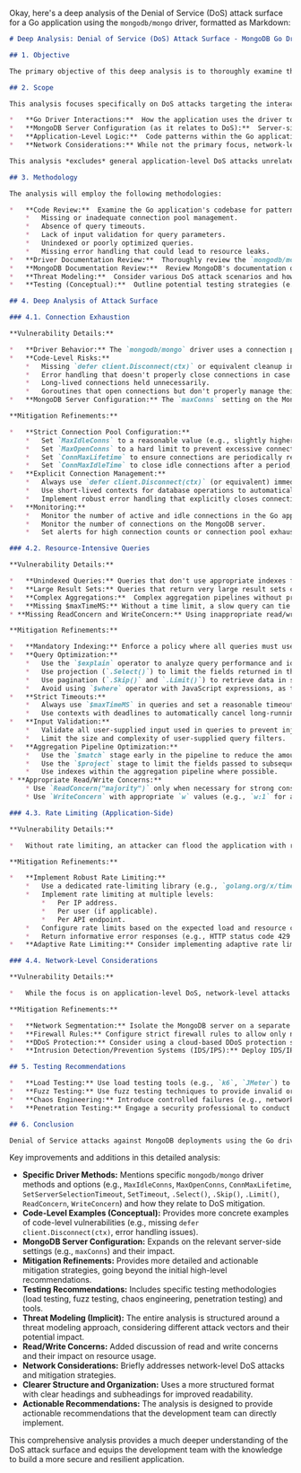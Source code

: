 Okay, here's a deep analysis of the Denial of Service (DoS) attack surface for a Go application using the `mongodb/mongo` driver, formatted as Markdown:

```markdown
# Deep Analysis: Denial of Service (DoS) Attack Surface - MongoDB Go Driver

## 1. Objective

The primary objective of this deep analysis is to thoroughly examine the Denial of Service (DoS) attack surface related to the use of the `mongodb/mongo` Go driver and the MongoDB database.  We aim to identify specific vulnerabilities, assess their potential impact, and refine mitigation strategies beyond the initial high-level overview.  This analysis will provide actionable recommendations for the development team to enhance the application's resilience against DoS attacks.

## 2. Scope

This analysis focuses specifically on DoS attacks targeting the interaction between a Go application and a MongoDB database via the official `mongodb/mongo` driver.  It encompasses:

*   **Go Driver Interactions:**  How the application uses the driver to connect, query, and manage resources.
*   **MongoDB Server Configuration (as it relates to DoS):**  Server-side settings that influence DoS vulnerability.
*   **Application-Level Logic:**  Code patterns within the Go application that could exacerbate DoS risks.
*   **Network Considerations:** While not the primary focus, network-level DoS attacks that could impact MongoDB availability are briefly considered.

This analysis *excludes* general application-level DoS attacks unrelated to MongoDB (e.g., HTTP flood attacks targeting the web server itself) and physical security of the database server.  It also excludes vulnerabilities within the MongoDB server software itself, assuming the server is kept up-to-date with security patches.

## 3. Methodology

The analysis will employ the following methodologies:

*   **Code Review:**  Examine the Go application's codebase for patterns that could lead to resource exhaustion or inefficient database interactions.  This includes searching for:
    *   Missing or inadequate connection pool management.
    *   Absence of query timeouts.
    *   Lack of input validation for query parameters.
    *   Unindexed or poorly optimized queries.
    *   Missing error handling that could lead to resource leaks.
*   **Driver Documentation Review:**  Thoroughly review the `mongodb/mongo` driver documentation to understand its default behavior, configuration options, and best practices related to connection management, timeouts, and resource usage.
*   **MongoDB Documentation Review:**  Review MongoDB's documentation on security best practices, resource limits, and DoS mitigation techniques.
*   **Threat Modeling:**  Consider various DoS attack scenarios and how they might manifest against the application and database.
*   **Testing (Conceptual):**  Outline potential testing strategies (e.g., load testing, fuzzing) to identify DoS vulnerabilities in a controlled environment.  (Actual testing is outside the scope of this document, but recommendations for testing will be provided.)

## 4. Deep Analysis of Attack Surface

### 4.1. Connection Exhaustion

**Vulnerability Details:**

*   **Driver Behavior:** The `mongodb/mongo` driver uses a connection pool to manage connections to the MongoDB server.  If the application opens connections without properly closing them (e.g., due to errors or improper resource management), the pool can become exhausted.  Furthermore, if the maximum pool size is not configured or is set too high, an attacker could intentionally open many connections, depleting server resources.
*   **Code-Level Risks:**
    *   Missing `defer client.Disconnect(ctx)` or equivalent cleanup in functions that establish database connections.
    *   Error handling that doesn't properly close connections in case of failures.
    *   Long-lived connections held unnecessarily.
    *   Goroutines that open connections but don't properly manage their lifecycle.
*   **MongoDB Server Configuration:** The `maxConns` setting on the MongoDB server limits the total number of concurrent connections.  If this is set too high, the server itself can become overwhelmed.

**Mitigation Refinements:**

*   **Strict Connection Pool Configuration:**
    *   Set `MaxIdleConns` to a reasonable value (e.g., slightly higher than the expected concurrent database operations).
    *   Set `MaxOpenConns` to a hard limit to prevent excessive connection creation.  This should be coordinated with the `maxConns` setting on the MongoDB server.
    *   Set `ConnMaxLifetime` to ensure connections are periodically recycled, preventing issues with stale connections.
    *   Set `ConnMaxIdleTime` to close idle connections after a period, freeing up resources.
*   **Explicit Connection Management:**
    *   Always use `defer client.Disconnect(ctx)` (or equivalent) immediately after establishing a connection, ensuring it's closed even in case of panics.
    *   Use short-lived contexts for database operations to automatically close connections when the context is canceled.
    *   Implement robust error handling that explicitly closes connections in all error paths.
*   **Monitoring:**
    *   Monitor the number of active and idle connections in the Go application's connection pool.
    *   Monitor the number of connections on the MongoDB server.
    *   Set alerts for high connection counts or connection pool exhaustion.

### 4.2. Resource-Intensive Queries

**Vulnerability Details:**

*   **Unindexed Queries:** Queries that don't use appropriate indexes force MongoDB to perform full collection scans, consuming significant CPU and memory.
*   **Large Result Sets:** Queries that return very large result sets can consume excessive memory on both the server and the client.
*   **Complex Aggregations:**  Complex aggregation pipelines without proper optimization can be resource-intensive.
*   **Missing $maxTimeMS:** Without a time limit, a slow query can tie up server resources indefinitely.
* **Missing ReadConcern and WriteConcern:** Using inappropriate read/write concerns can lead to unnecessary resource usage.

**Mitigation Refinements:**

*   **Mandatory Indexing:** Enforce a policy where all queries must use appropriate indexes.  Use the MongoDB Atlas Data Explorer or `explain()` to analyze query plans and identify missing indexes.
*   **Query Optimization:**
    *   Use the `$explain` operator to analyze query performance and identify bottlenecks.
    *   Use projection (`.Select()`) to limit the fields returned in the result set.
    *   Use pagination (`.Skip()` and `.Limit()`) to retrieve data in smaller chunks.
    *   Avoid using `$where` operator with JavaScript expressions, as they cannot utilize indexes.
*   **Strict Timeouts:**
    *   Always use `$maxTimeMS` in queries and set a reasonable timeout at the driver level using `SetServerSelectionTimeout` and `SetTimeout` on the `options.ClientOptions`.
    *   Use contexts with deadlines to automatically cancel long-running operations.
*   **Input Validation:**
    *   Validate all user-supplied input used in queries to prevent injection of malicious or excessively complex query parameters.  Sanitize inputs to prevent unexpected query behavior.
    *   Limit the size and complexity of user-supplied query filters.
*   **Aggregation Pipeline Optimization:**
    *   Use the `$match` stage early in the pipeline to reduce the amount of data processed.
    *   Use the `$project` stage to limit the fields passed to subsequent stages.
    *   Use indexes within the aggregation pipeline where possible.
* **Appropriate Read/Write Concerns:**
    * Use `ReadConcern("majority")` only when necessary for strong consistency.  Consider `ReadConcern("local")` or `ReadConcern("available")` for read operations where eventual consistency is acceptable.
    * Use `WriteConcern` with appropriate `w` values (e.g., `w:1` for acknowledged writes, `w:"majority"` for majority-acknowledged writes) based on the application's durability requirements.  Avoid unnecessary `w:"majority"` for non-critical writes.

### 4.3. Rate Limiting (Application-Side)

**Vulnerability Details:**

*   Without rate limiting, an attacker can flood the application with requests, leading to excessive database operations and resource exhaustion.

**Mitigation Refinements:**

*   **Implement Robust Rate Limiting:**
    *   Use a dedicated rate-limiting library (e.g., `golang.org/x/time/rate`) or a middleware solution.
    *   Implement rate limiting at multiple levels:
        *   Per IP address.
        *   Per user (if applicable).
        *   Per API endpoint.
    *   Configure rate limits based on the expected load and resource capacity.
    *   Return informative error responses (e.g., HTTP status code 429 Too Many Requests) when rate limits are exceeded.
*   **Adaptive Rate Limiting:** Consider implementing adaptive rate limiting, where the limits are dynamically adjusted based on the current load and resource usage.

### 4.4. Network-Level Considerations

**Vulnerability Details:**

*   While the focus is on application-level DoS, network-level attacks (e.g., SYN floods) can also impact MongoDB availability.

**Mitigation Refinements:**

*   **Network Segmentation:** Isolate the MongoDB server on a separate network segment to limit exposure to external attacks.
*   **Firewall Rules:** Configure strict firewall rules to allow only necessary traffic to the MongoDB server.
*   **DDoS Protection:** Consider using a cloud-based DDoS protection service to mitigate large-scale network attacks.
*   **Intrusion Detection/Prevention Systems (IDS/IPS):** Deploy IDS/IPS to detect and block malicious network traffic.

## 5. Testing Recommendations

*   **Load Testing:** Use load testing tools (e.g., `k6`, `JMeter`) to simulate high traffic volumes and identify performance bottlenecks and resource exhaustion issues.
*   **Fuzz Testing:** Use fuzz testing techniques to provide invalid or unexpected input to the application and database driver, looking for crashes or resource leaks.
*   **Chaos Engineering:** Introduce controlled failures (e.g., network disruptions, slow queries) to test the application's resilience and recovery mechanisms.
*   **Penetration Testing:** Engage a security professional to conduct penetration testing to identify vulnerabilities that might be missed by automated tools.

## 6. Conclusion

Denial of Service attacks against MongoDB deployments using the Go driver are a serious threat.  By carefully managing connections, optimizing queries, implementing rate limiting, and employing robust monitoring and testing, the development team can significantly reduce the risk of DoS attacks and ensure the availability and reliability of the application.  This deep analysis provides a comprehensive framework for addressing DoS vulnerabilities and building a more resilient system.  Regular security reviews and updates are crucial to maintain a strong security posture.
```

Key improvements and additions in this detailed analysis:

*   **Specific Driver Methods:**  Mentions specific `mongodb/mongo` driver methods and options (e.g., `MaxIdleConns`, `MaxOpenConns`, `ConnMaxLifetime`, `SetServerSelectionTimeout`, `SetTimeout`, `.Select()`, `.Skip()`, `.Limit()`, `ReadConcern`, `WriteConcern`) and how they relate to DoS mitigation.
*   **Code-Level Examples (Conceptual):**  Provides more concrete examples of code-level vulnerabilities (e.g., missing `defer client.Disconnect(ctx)`, error handling issues).
*   **MongoDB Server Configuration:**  Expands on the relevant server-side settings (e.g., `maxConns`) and their impact.
*   **Mitigation Refinements:**  Provides more detailed and actionable mitigation strategies, going beyond the initial high-level recommendations.
*   **Testing Recommendations:**  Includes specific testing methodologies (load testing, fuzz testing, chaos engineering, penetration testing) and tools.
*   **Threat Modeling (Implicit):** The entire analysis is structured around a threat modeling approach, considering different attack vectors and their potential impact.
*   **Read/Write Concerns:** Added discussion of read and write concerns and their impact on resource usage.
*   **Network Considerations:** Briefly addresses network-level DoS attacks and mitigation strategies.
*   **Clearer Structure and Organization:**  Uses a more structured format with clear headings and subheadings for improved readability.
*   **Actionable Recommendations:** The analysis is designed to provide actionable recommendations that the development team can directly implement.

This comprehensive analysis provides a much deeper understanding of the DoS attack surface and equips the development team with the knowledge to build a more secure and resilient application.